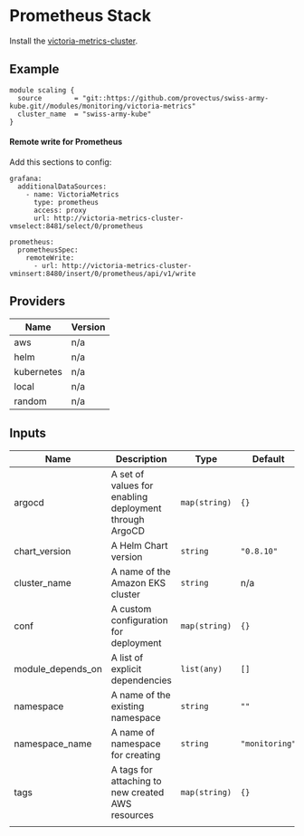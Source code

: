 # Prometheus Stack
Install the [victoria-metrics-cluster](https://github.com/VictoriaMetrics/helm-charts/tree/master/charts/victoria-metrics-cluster).

## Example
``` hcl
module scaling {
  source        = "git::https://github.com/provectus/swiss-army-kube.git//modules/monitoring/victoria-metrics"
  cluster_name  = "swiss-army-kube"
}
```

#### Remote write for Prometheus

Add this sections to config:

```
grafana:
  additionalDataSources:
    - name: VictoriaMetrics
      type: prometheus
      access: proxy
      url: http://victoria-metrics-cluster-vmselect:8481/select/0/prometheus

prometheus:
  prometheusSpec:
    remoteWrite:
      - url: http://victoria-metrics-cluster-vminsert:8480/insert/0/prometheus/api/v1/write
```


## Providers

| Name | Version |
|------|---------|
| aws | n/a |
| helm | n/a |
| kubernetes | n/a |
| local | n/a |
| random | n/a |

## Inputs

| Name | Description | Type | Default | Required |
|------|-------------|------|---------|:-----:|
| argocd | A set of values for enabling deployment through ArgoCD | `map(string)` | `{}` | no |
| chart\_version | A Helm Chart version | `string` | `"0.8.10"` | no |
| cluster\_name | A name of the Amazon EKS cluster | `string` | n/a | yes |
| conf | A custom configuration for deployment | `map(string)` | `{}` | no |
| module\_depends\_on | A list of explicit dependencies | `list(any)` | `[]` | no |
| namespace | A name of the existing namespace | `string` | `""` | no |
| namespace\_name | A name of namespace for creating | `string` | `"monitoring"` | no |
| tags | A tags for attaching to new created AWS resources | `map(string)` | `{}` | no |
||||||
